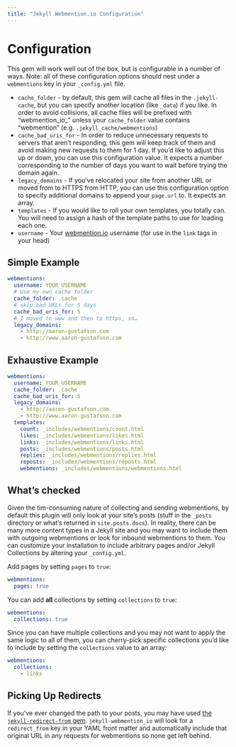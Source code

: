 ```yaml
---
title: "Jekyll Webmention.io Configuration"
---
```


# Configuration

This gem will work well out of the box, but is configurable in a number of ways. Note: all of these configuration options should nest under a `webmentions` key in your `_config.yml` file.

* `cache_folder` - by default, this gem will cache all files in the `.jekyll-cache`, but you can specify another location (like `_data`) if you like. In order to avoid collisions, all cache files will be prefixed with “webmention_io_” unless your `cache_folder` value contains “webmention” (e.g. `.jekyll_cache/webmentions`)
* `cache_bad_uris_for` - In order to reduce unnecessary requests to servers that aren’t responding, this gem will keep track of them and avoid making new requests to them for 1 day. If you’d like to adjust this up or down, you can use this configuration value. It expects a number corresponding to the number of days you want to wait before trying the domain again.
* `legacy_domains` - If you’ve relocated your site from another URL or moved from to HTTPS from HTTP, you can use this configuration option to specify additional domains to append your `page.url` to. It expects an array.
* `templates` - If you would like to roll your own templates, you totally can. You will need to assign a hash of the template paths to use for loading each one.
* `username` - Your [webmention.io](https://webmention.io) username (for use in the `link` tags in your head)

## Simple Example

```yml
webmentions:
  username: YOUR_USERNAME
  # Use my own cache folder
  cache_folder: .cache
  # skip bad URLs for 5 days
  cache_bad_uris_for: 5
  # I moved to www and then to https, so…
  legacy_domains:
    - http://aaron-gustafson.com
    - http://www.aaron-gustafson.com
```

## Exhaustive Example

```yml
webmentions:
  username: YOUR_USERNAME
  cache_folder: .cache
  cache_bad_uris_for: 5
  legacy_domains:
    - http://aaron-gustafson.com
    - http://www.aaron-gustafson.com
  templates:
    count: _includes/webmentions/count.html
    likes: _includes/webmentions/likes.html
    links: _includes/webmentions/links.html
    posts: _includes/webmentions/posts.html
    replies: _includes/webmentions/replies.html
    reposts: _includes/webmentions/reposts.html
    webmentions: _includes/webmentions/webmentions.html
```

## What’s checked

Given the tim-consuming nature of collecting and sending webmentions, by default this plugin will only look at your site’s posts (stuff in the `_posts` directory or what’s returned in `site.posts.docs`). In reality, there can be many more content types in a Jekyll site and you may want to include them with outgoing webmentions or look for inbound webmentions to them. You can customize your installation to include arbitrary pages and/or Jekyll Collections by altering your `_config.yml`.

Add pages by setting `pages` to `true`:

```yml
webmentions:
  pages: true
```

You can add **all** collections by setting `collections` to `true`:

```yml
webmentions:
  collections: true
```

Since you can have multiple collections and you may not want to apply the same logic to all of them, you can cherry-pick specific collections you’d like to include by setting the `collections` value to an array:

```yml
webmentions:
  collections:
    - links
```

## Picking Up Redirects

If you’ve ever changed the path to your posts, you may have used [the `jekyll-redirect-from` gem](https://github.com/jekyll/jekyll-redirect-from). `jekyll-webmention_io` will look for a `redirect_from` key in your YAML front matter and automatically include that original URL in any requests for webmentions so none get left behind.